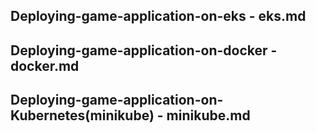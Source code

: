 

## Deploying-game-application-on-eks - eks.md
## Deploying-game-application-on-docker - docker.md
## Deploying-game-application-on-Kubernetes(minikube) - minikube.md
